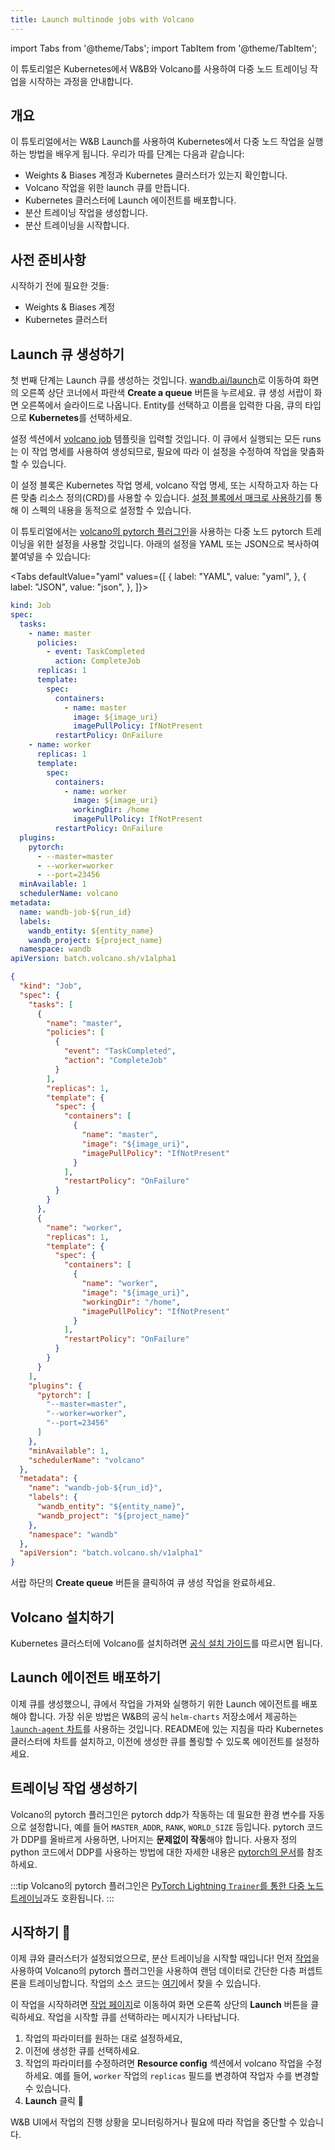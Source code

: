 ```yaml
---
title: Launch multinode jobs with Volcano
---
```

import Tabs from '@theme/Tabs';
import TabItem from '@theme/TabItem';

이 튜토리얼은 Kubernetes에서 W&B와 Volcano를 사용하여 다중 노드 트레이닝 작업을 시작하는 과정을 안내합니다.

## 개요

이 튜토리얼에서는 W&B Launch를 사용하여 Kubernetes에서 다중 노드 작업을 실행하는 방법을 배우게 됩니다. 우리가 따를 단계는 다음과 같습니다:

- Weights & Biases 계정과 Kubernetes 클러스터가 있는지 확인합니다.
- Volcano 작업을 위한 launch 큐를 만듭니다.
- Kubernetes 클러스터에 Launch 에이전트를 배포합니다.
- 분산 트레이닝 작업을 생성합니다.
- 분산 트레이닝을 시작합니다.

## 사전 준비사항

시작하기 전에 필요한 것들:

- Weights & Biases 계정
- Kubernetes 클러스터

## Launch 큐 생성하기

첫 번째 단계는 Launch 큐를 생성하는 것입니다. [wandb.ai/launch](https://wandb.ai/launch)로 이동하여 화면의 오른쪽 상단 코너에서 파란색 **Create a queue** 버튼을 누르세요. 큐 생성 서랍이 화면 오른쪽에서 슬라이드로 나옵니다. Entity를 선택하고 이름을 입력한 다음, 큐의 타입으로 **Kubernetes**를 선택하세요.

설정 섹션에서 [volcano job](https://volcano.sh/en/docs/vcjob/) 템플릿을 입력할 것입니다. 이 큐에서 실행되는 모든 runs는 이 작업 명세를 사용하여 생성되므로, 필요에 따라 이 설정을 수정하여 작업을 맞춤화할 수 있습니다.

이 설정 블록은 Kubernetes 작업 명세, volcano 작업 명세, 또는 시작하고자 하는 다른 맞춤 리소스 정의(CRD)를 사용할 수 있습니다. [설정 블록에서 매크로 사용하기](../guides/launch/setup-launch.md)를 통해 이 스펙의 내용을 동적으로 설정할 수 있습니다.

이 튜토리얼에서는 [volcano의 pytorch 플러그인](https://github.com/volcano-sh/volcano/blob/master/docs/user-guide/how_to_use_pytorch_plugin.md)을 사용하는 다중 노드 pytorch 트레이닝을 위한 설정을 사용할 것입니다. 아래의 설정을 YAML 또는 JSON으로 복사하여 붙여넣을 수 있습니다:

<Tabs
defaultValue="yaml"
values={[
{ label: "YAML", value: "yaml", },
{ label: "JSON", value: "json", },
]}>

<TabItem value="yaml">

```yaml
kind: Job
spec:
  tasks:
    - name: master
      policies:
        - event: TaskCompleted
          action: CompleteJob
      replicas: 1
      template:
        spec:
          containers:
            - name: master
              image: ${image_uri}
              imagePullPolicy: IfNotPresent
          restartPolicy: OnFailure
    - name: worker
      replicas: 1
      template:
        spec:
          containers:
            - name: worker
              image: ${image_uri}
              workingDir: /home
              imagePullPolicy: IfNotPresent
          restartPolicy: OnFailure
  plugins:
    pytorch:
      - --master=master
      - --worker=worker
      - --port=23456
  minAvailable: 1
  schedulerName: volcano
metadata:
  name: wandb-job-${run_id}
  labels:
    wandb_entity: ${entity_name}
    wandb_project: ${project_name}
  namespace: wandb
apiVersion: batch.volcano.sh/v1alpha1
```

</TabItem>

<TabItem value="json">

```json
{
  "kind": "Job",
  "spec": {
    "tasks": [
      {
        "name": "master",
        "policies": [
          {
            "event": "TaskCompleted",
            "action": "CompleteJob"
          }
        ],
        "replicas": 1,
        "template": {
          "spec": {
            "containers": [
              {
                "name": "master",
                "image": "${image_uri}",
                "imagePullPolicy": "IfNotPresent"
              }
            ],
            "restartPolicy": "OnFailure"
          }
        }
      },
      {
        "name": "worker",
        "replicas": 1,
        "template": {
          "spec": {
            "containers": [
              {
                "name": "worker",
                "image": "${image_uri}",
                "workingDir": "/home",
                "imagePullPolicy": "IfNotPresent"
              }
            ],
            "restartPolicy": "OnFailure"
          }
        }
      }
    ],
    "plugins": {
      "pytorch": [
        "--master=master",
        "--worker=worker",
        "--port=23456"
      ]
    },
    "minAvailable": 1,
    "schedulerName": "volcano"
  },
  "metadata": {
    "name": "wandb-job-${run_id}",
    "labels": {
      "wandb_entity": "${entity_name}",
      "wandb_project": "${project_name}"
    },
    "namespace": "wandb"
  },
  "apiVersion": "batch.volcano.sh/v1alpha1"
}
```

</TabItem>

</Tabs>

서랍 하단의 **Create queue** 버튼을 클릭하여 큐 생성 작업을 완료하세요.

## Volcano 설치하기

Kubernetes 클러스터에 Volcano를 설치하려면 [공식 설치 가이드](https://volcano.sh/en/docs/installation/)를 따르시면 됩니다.

## Launch 에이전트 배포하기

이제 큐를 생성했으니, 큐에서 작업을 가져와 실행하기 위한 Launch 에이전트를 배포해야 합니다. 가장 쉬운 방법은 W&B의 공식 `helm-charts` 저장소에서 제공하는 [`launch-agent` 차트](https://github.com/wandb/helm-charts/tree/main/charts/launch-agent)를 사용하는 것입니다. README에 있는 지침을 따라 Kubernetes 클러스터에 차트를 설치하고, 이전에 생성한 큐를 폴링할 수 있도록 에이전트를 설정하세요.

## 트레이닝 작업 생성하기

Volcano의 pytorch 플러그인은 pytorch ddp가 작동하는 데 필요한 환경 변수를 자동으로 설정합니다, 예를 들어 `MASTER_ADDR`, `RANK`, `WORLD_SIZE` 등입니다. pytorch 코드가 DDP를 올바르게 사용하면, 나머지는 **문제없이 작동**해야 합니다. 사용자 정의 python 코드에서 DDP를 사용하는 방법에 대한 자세한 내용은 [pytorch의 문서](https://pytorch.org/tutorials/intermediate/ddp_tutorial.html)를 참조하세요.

:::tip
Volcano의 pytorch 플러그인은 [PyTorch Lightning `Trainer`를 통한 다중 노드 트레이닝](https://lightning.ai/docs/pytorch/stable/common/trainer.html#num-nodes)과도 호환됩니다.
:::

## 시작하기 🚀

이제 큐와 클러스터가 설정되었으므로, 분산 트레이닝을 시작할 때입니다! 먼저 [작업](https://wandb.ai/wandb/multinodetest/jobs/QXJ0aWZhY3RDb2xsZWN0aW9uOjc3MDcwNTg1/runs/latest)을 사용하여 Volcano의 pytorch 플러그인을 사용하여 랜덤 데이터로 간단한 다층 퍼셉트론을 트레이닝합니다. 작업의 소스 코드는 [여기](https://github.com/wandb/launch-jobs/tree/main/jobs/distributed_test)에서 찾을 수 있습니다.

이 작업을 시작하려면 [작업 페이지](https://wandb.ai/wandb/multinodetest/jobs/QXJ0aWZhY3RDb2xsZWN0aW9uOjc3MDcwNTg1/runs/latest)로 이동하여 화면 오른쪽 상단의 **Launch** 버튼을 클릭하세요. 작업을 시작할 큐를 선택하라는 메시지가 나타납니다.

1. 작업의 파라미터를 원하는 대로 설정하세요,
2. 이전에 생성한 큐를 선택하세요.
3. 작업의 파라미터를 수정하려면 **Resource config** 섹션에서 volcano 작업을 수정하세요. 예를 들어, `worker` 작업의 `replicas` 필드를 변경하여 작업자 수를 변경할 수 있습니다.
4. **Launch** 클릭 🚀

W&B UI에서 작업의 진행 상황을 모니터링하거나 필요에 따라 작업을 중단할 수 있습니다.